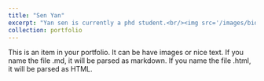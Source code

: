 ```yaml
---
title: "Sen Yan"
excerpt: "Yan sen is currently a phd student.<br/><img src='/images/bio-photo.jpg'>"
collection: portfolio
---
```


This is an item in your portfolio. It can be have images or nice text. If you name the file .md, it will be parsed as markdown. If you name the file .html, it will be parsed as HTML. 
